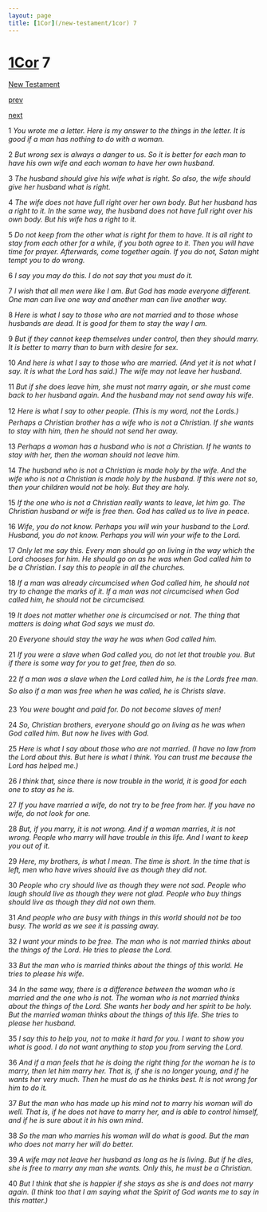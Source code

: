 ```yaml
---
layout: page
title: [1Cor](/new-testament/1cor) 7
---
```


# [1Cor](/new-testament/1cor) 7

[New Testament](/new-testament)


[prev](/new-testament/1cor/1cor-6.html)


[next](/new-testament/1cor/1cor-8.html)

1 _You wrote me a letter. Here is my answer to the things in the letter. It is good if a man has nothing to do with a woman._

2 _But wrong sex is always a danger to us. So it is better for each man to have his own wife and each woman to have her own husband._

3 _The husband should give his wife what is right. So also, the wife should give her husband what is right._

4 _The wife does not have full right over her own body. But her husband has a right to it. In the same way, the husband does not have full right over his own body. But his wife has a right to it._

5 _Do not keep from the other what is right for them to have. It is all right to stay from each other for a while, if you both agree to it. Then you will have time for prayer. Afterwards,  come together again. If you do not, Satan might tempt you to do wrong._

6 _I say you may do this. I do not say that you must do it._

7 _I wish that all men were like I am. But God has made everyone different. One man can live one way and another man can live another way._

8 _Here is what I say to those who are not married and to those whose husbands are dead.  It is good for them to stay the way I am._

9 _But if they cannot keep themselves under control, then they should marry. It is better to marry than to burn with desire for sex._

10 _And here is what I say to those who are married. (And yet it is not what I say. It is what the Lord has said.) The wife may not leave her husband._

11 _But if she does leave him, she must not marry again, or she must come back to her husband again. And the husband may not send away his wife._

12 _Here is what I say to other people. (This is my word, not the Lords.) Perhaps a Christian brother has a wife who is not a Christian. If she wants to stay with him, then he should not send her away._

13 _Perhaps a woman has a husband who is not a Christian. If he wants to stay with her, then the woman should not leave him._

14 _The husband who is not a Christian is made holy by the wife. And the wife who is not a Christian is made holy by the husband. If this were not so, then your children would not be holy. But they are holy._

15 _If the one who is not a Christian really wants to leave, let him go. The Christian husband or wife is free then. God has called us to live in peace._

16 _Wife, you do not know. Perhaps you will win your husband to the Lord. Husband, you do not know. Perhaps you will win your wife to the Lord._

17 _Only let me say this. Every man should go on living in the way which the Lord chooses for him. He should go on as he was when God called him to be a Christian. I say this to people in all the churches._

18 _If a man was already circumcised when God called him, he should not try to change the marks of it. If a man was not circumcised when God called him, he should not be circumcised._

19 _It does not matter whether one is circumcised or not. The thing that matters is doing what God says we must do._

20 _Everyone should stay the way he was when God called him._

21 _If you were a slave when God called you, do not let that trouble you. But if there is some way for you to get free, then do so._

22 _If a man was a slave when the Lord called him, he is the Lords free man. So also if a man was free when he was called, he is Christs slave._

23 _You were bought and paid for. Do not become slaves of men!_

24 _So, Christian brothers, everyone should go on living as he was when God called him. But now he lives with God._

25 _Here is what I say about those who are not married. (I have no law from the Lord about this. But here is what I think. You can trust me because the Lord has helped me.)_

26 _I think that, since there is now trouble in the world, it is good for each one to stay as he is._

27 _If you have married a wife, do not try to be free from her. If you have no wife, do not look for one._

28 _But, if you marry, it is not wrong. And if a woman marries, it is not wrong. People who marry will have trouble in this life. And I want to keep you out of it._

29 _Here, my brothers, is what I mean. The time is short. In the time that is left, men who have wives should live as though they did not._

30 _People who cry should live as though they were not sad. People who laugh should live as though they were not glad. People who buy things should live as though they did not own them._

31 _And people who are busy with things in this world should not be too busy. The world as we see it is passing away._

32 _I want your minds to be free. The man who is not married thinks about the things of the Lord. He tries to please the Lord._

33 _But the man who is married thinks about the things of this world. He tries to please his wife._

34 _In the same way, there is a difference between the woman who is married and the one who is not. The woman who is not married thinks about the things of the Lord. She wants her body and her spirit to be holy. But the married woman thinks about the things of this life. She tries to please her husband._

35 _I say this to help you, not to make it hard for you. I want to show you what is good. I do not want anything to stop you from serving the Lord._

36 _And if a man feels that he is doing the right thing for the woman he is to marry, then let him marry her. That is, if she is no longer young, and if he wants her very much. Then he must do as he thinks best. It is not wrong for him to do it._

37 _But the man who has made up his mind not to marry his woman will do well. That is, if he does not have to marry her, and is able to control himself, and if he is sure about it in his own mind._

38 _So the man who marries his woman will do what is good. But the man who does not marry her will do better._

39 _A wife may not leave her husband as long as he is living. But if he dies, she is free to marry any man she wants. Only this, he must be a Christian._

40 _But I think that she is happier if she stays as she is and does not marry again. (I think too that I am saying what the Spirit of God wants me to say in this matter.)_


